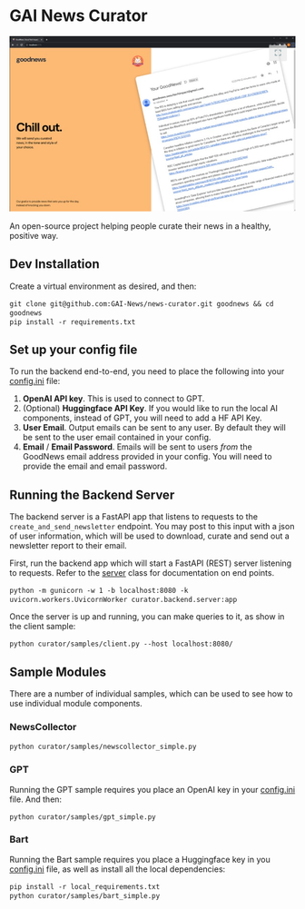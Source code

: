 # GAI News Curator

![GoodNews](resources/sample_output.png)

An open-source project helping people curate their news in a healthy, positive way.

## Dev Installation

Create a virtual environment as desired, and then:

```commandline
git clone git@github.com:GAI-News/news-curator.git goodnews && cd goodnews
pip install -r requirements.txt
```

## Set up your config file

To run the backend end-to-end, you need to place the following into your [config.ini](curator/config/config.ini) file:

1. **OpenAI API key**. This is used to connect to GPT.
2. (Optional) **Huggingface API Key**. If you would like to run the local AI components, instead of GPT, you will need 
to add a HF API Key.
3. **User Email**. Output emails can be sent to any user. By default they will be sent to the user email contained in 
your  config.
4. **Email** / **Email Password**. Emails will be sent to users *from* the GoodNews email address provided in your 
config. You will need to provide the email and email password.

## Running the Backend Server

The backend server is a FastAPI app that listens to requests to the `create_and_send_newsletter` endpoint. You may post 
to this input with a json of user information, which will be used to download, curate and send out a newsletter report 
to their email.

First, run the backend app which will start a FastAPI (REST) server listening to requests. Refer to the 
[server](curator/backend/server.py) class for documentation on end points.

```commandline
python -m gunicorn -w 1 -b localhost:8080 -k uvicorn.workers.UvicornWorker curator.backend.server:app
```

Once the server is up and running, you can make queries to it, as show in the client sample:

```commandline
python curator/samples/client.py --host localhost:8080/
```

## Sample Modules

There are a number of individual samples, which can be used to see how to use individual module components.

### NewsCollector 

```commandline
python curator/samples/newscollector_simple.py
```

### GPT

Running the GPT sample requires you place an OpenAI key in your [config.ini](curator/config/config.ini) file. And then:

```commandline
python curator/samples/gpt_simple.py
```

### Bart

Running the Bart sample requires you place a Huggingface key in you [config.ini](curator/config/config.ini) file, 
as well as install all the local dependencies:

```commandline
pip install -r local_requirements.txt
python curator/samples/bart_simple.py
```

